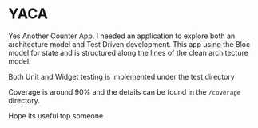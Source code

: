 # YACA

Yes Another Counter App. I needed an application to explore both an architecture model and Test Driven development. 
This app using the Bloc model for state and is structured along the lines of the clean architecture model.

Both Unit and Widget testing is implemented under the test directory

Coverage is around 90% and the details can be found in the `/coverage` directory.

Hope its useful top someone
